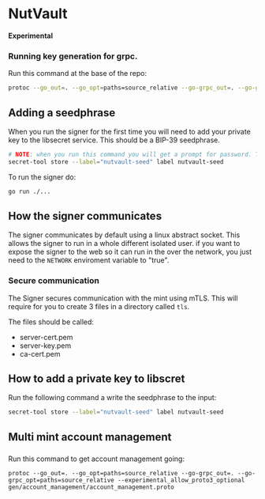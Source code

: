 # NutVault

**Experimental**

### Running key generation for grpc.

Run this command at the base of the repo:
```bash
protoc --go_out=. --go_opt=paths=source_relative --go-grpc_out=. --go-grpc_opt=paths=source_relative --experimental_allow_proto3_optional gen/signer/signer.proto
```

## Adding a seedphrase 
When you run the signer for the first time you will need to add your private key to the libsecret service. 
This should be a BIP-39 seedphrase.
```bash 
# NOTE: when you run this command you will get a prompt for password. This is where you paste the seedphrase.
secret-tool store --label="nutvault-seed" label nutvault-seed
```

To run the signer do:
```bash
go run ./...
```

## How the signer communicates
The signer communicates by default using a linux abstract socket. This allows the signer to run in a whole different
isolated user. 
if you want to expose the signer to the web so it can run in the over the network, you just need to the `NETWORK`  enviroment variable to "true".

### Secure communication 
The Signer secures communication with the mint using mTLS. This will require for you to create 3 files in a directory
called `tls`.  

The files should be called: 
- server-cert.pem 
- server-key.pem
- ca-cert.pem




## How to add a private key to libscret
Run the following command a write the seedphrase to the input:
```bash 
secret-tool store --label="nutvault-seed" label nutvault-seed
```


## Multi mint account management
### 
Run this command to get account management going:
```
protoc --go_out=. --go_opt=paths=source_relative --go-grpc_out=. --go-grpc_opt=paths=source_relative --experimental_allow_proto3_optional gen/account_management/account_management.proto
```

